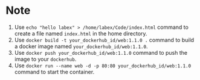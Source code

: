 # Note

1. Use `echo "hello labex" > /home/labex/Code/index.html` command to create a file named `index.html` in the home directory.
2. Use `docker build -t your_dockerhub_id/web:1.1.0 .` command to build a docker image named `your_dockerhub_id/web:1.1.0`.
3. Use `docker push your_dockerhub_id/web:1.1.0` command to push the image to your `dockerhub`.
4. Use `docker run --name web -d -p 80:80 your_dockerhub_id/web:1.1.0` command to start the container.
